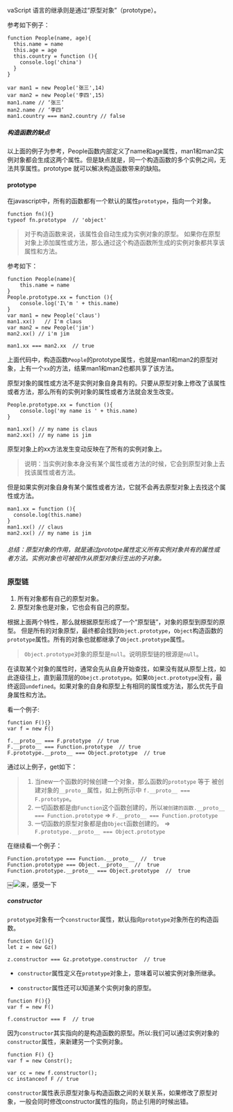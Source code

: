 vaScript 语言的继承则是通过“原型对象”（prototype）。

参考如下例子：
```
function People(name, age){
  this.name = name
  this.age = age
  this.country = function (){
    console.log('china')
  }
}  

var man1 = new People('张三',14)  
var man2 = new People('李四',15)
man1.name // ‘张三’
man2.name // ‘李四’
man1.country === man2.country // false
```
##### 构造函数的缺点
以上面的例子为参考，People函数内部定义了name和age属性，man1和man2实例对象都会生成这两个属性。但是缺点就是，同一个构造函数的多个实例之间，无法共享属性。prototype 就可以解决构造函数带来的缺陷。

#### prototype
在javascript中，所有的函数都有一个默认的属性`prototype`，指向一个对象。

```
function fn(){}
typeof fn.prototype  // 'object'
```
> 对于构造函数来说，该属性会自动生成为实例对象的原型。
如果你在原型对象上添加属性或方法，那么通过这个构造函数所生成的实例对象都共享该属性和方法。

参考如下：
```
function People(name){
	this.name = name
}
People.prototype.xx = function (){
	console.log('I\'m ' + this.name)
}
var man1 = new People('claus')
man1.xx()   // I'm claus
var man2 = new People('jim')
man2.xx() // i'm jim

man1.xx === man2.xx  // true
```
上面代码中，构造函数`People`的prototype属性，也就是man1和man2的原型对象，上有一个`xx`的方法，结果man1和man2也都共享了该方法。

原型对象的属性或方法不是实例对象自身具有的。只要从原型对象上修改了该属性或者方法，那么所有的实例对象的属性或者方法就会发生改变。

```
People.prototype.xx = function (){
	console.log('my name is ' + this.name)
}

man1.xx() // my name is claus
man2.xx() // my name is jim
```
原型对象上的xx方法发生变动反映在了所有的实例对象上。
> 说明：当实例对象本身没有某个属性或者方法的时候，它会到原型对象上去找该属性或者方法。

但是如果实例对象自身有某个属性或者方法，它就不会再去原型对象上去找这个属性或方法。
```
man1.xx = function (){
  console.log(this.name)
}
man1.xx() // claus
man2.xx() // my name is jim
```

###### 总结：原型对象的作用，就是通过prototpe属性定义所有实例对象共有的属性或者方法。实例对象也可被视作从原型对象衍生出的子对象。

### 原型链

1. 所有对象都有自己的原型对象。
2. 原型对象也是对象，它也会有自己的原型。

根据上面两个特性，那么就根据原型形成了一个“原型链”，对象的原型到原型的原型。
但是所有的对象原型，最终都会找到`Object.prototype`，`Object`构造函数的`prototype`属性。所有的对象也就都继承了`Object.prototype`属性。

> `Object.prototype`对象的原型是`null`。说明原型链的根源是`null`。

在读取某个对象的属性时，通常会先从自身开始查找，如果没有就从原型上找，如此逐级往上，直到最顶层的`Obejct.prototype`。如果`Object.prototype`没有，最终返回`undefined`。如果对象的自身和原型上有相同的属性或方法，那么优先于自身属性和方法。

看一个例子:
```
function F(){}
var f = new F()

f.__proto__ === F.prototype  // true
F.__proto__ === Function.prototype  // true
F.prototype.__proto__ === Object.prototype  // true
```

通过以上例子，get如下：
>  1. 当new一个函数的时候创建一个对象，那么函数的`prototype` 等于 被创建对象的`__proto__`属性，如上例所示中 `f.__proto__ === F.prototype`。
> 2. 一切函数都是由`Function`这个函数创建的，所以`被创建的函数.__proto__ === Function.prototype` => `F.__proto__ === Function.prototype`
> 3. 一切函数的原型对象都是由`Object`函数创建的。 => `F.prototype.__proto__ === Object.prototype`


在继续看一个例子：
```
Function.prototype === Function.__proto__  //  true
Function.prototype === Object.__proto__  //  true
Function.prototype.__proto__ === Object.prototype  //  true
```
￼![来，感受一下](https://upload-images.jianshu.io/upload_images/5030047-1a9f03ca25aab4f2.jpg?imageMogr2/auto-orient/strip%7CimageView2/2/w/1240)


##### constructor
`prototype`对象有一个`constructor`属性，默认指向`prototype`对象所在的构造函数。 
```
function Gz(){}
let z = new Gz()

z.constructor === Gz.prototype.constructor  // true

```
- `constructor`属性定义在`prototype`对象上，意味着可以被实例对象所继承。

- `constructor`属性还可以知道某个实例对象的原型。

```
function F(){}
var f = new F()

f.constructor === F  // true
```
因为`constructor`其实指向的是构造函数的原型。所以:我们可以通过实例对象的`constructor`属性，来新建另一个实例对象。

```
function F() {}
var f = new Constr();

var cc = new f.constructor();
cc instanceof F // true
```

`constructor`属性表示原型对象与构造函数之间的关联关系，如果修改了原型对象，一般会同时修改constructor属性的指向，防止引用的时候出错。

